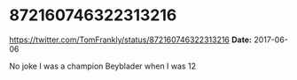 # 872160746322313216
https://twitter.com/TomFrankly/status/872160746322313216
**Date:** 2017-06-06

No joke I was a champion Beyblader when I was 12
